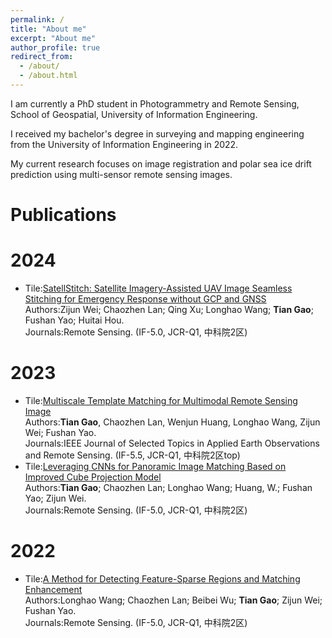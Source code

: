 ```yaml
---
permalink: /
title: "About me"
excerpt: "About me"
author_profile: true
redirect_from: 
  - /about/
  - /about.html
---
```


I am currently a PhD student in Photogrammetry and Remote Sensing, School of Geospatial, University of Information Engineering.

I received my bachelor's degree in surveying and mapping engineering from the University of Information Engineering in 2022.

My current research focuses on image registration and polar sea ice drift prediction using multi-sensor remote sensing images.

Publications
======

2024
======
* Tile:[SatellStitch: Satellite Imagery-Assisted UAV Image Seamless Stitching for Emergency Response without GCP and GNSS](https://www.mdpi.com/2072-4292/16/2/309)\
  Authors:Zijun Wei; Chaozhen Lan; Qing Xu; Longhao Wang; __Tian Gao__; Fushan Yao; Huitai Hou.\
  Journals:Remote Sensing. (IF-5.0, JCR-Q1, 中科院2区)

2023
======
* Tile:[Multiscale Template Matching for Multimodal Remote Sensing Image](https://ieeexplore.ieee.org/document/10292840/metrics#metrics)\
  Authors:__Tian Gao__, Chaozhen Lan, Wenjun Huang, Longhao Wang, Zijun Wei; Fushan Yao.\
  Journals:IEEE Journal of Selected Topics in Applied Earth Observations and Remote Sensing. (IF-5.5, JCR-Q1, 中科院2区top)
* Tile:[Leveraging CNNs for Panoramic Image Matching Based on Improved Cube Projection Model](https://www.mdpi.com/2072-4292/15/13/3411)\
  Authors:__Tian Gao__; Chaozhen Lan; Longhao Wang; Huang, W.; Fushan Yao; Zijun Wei.\
  Journals:Remote Sensing. (IF-5.0, JCR-Q1, 中科院2区)

2022
======
* Tile:[A Method for Detecting Feature-Sparse Regions and Matching Enhancement](https://www.mdpi.com/2072-4292/14/24/6214)\
  Authors:Longhao Wang; Chaozhen Lan; Beibei Wu; __Tian Gao__; Zijun Wei; Fushan Yao.\
  Journals:Remote Sensing. (IF-5.0, JCR-Q1, 中科院2区)
